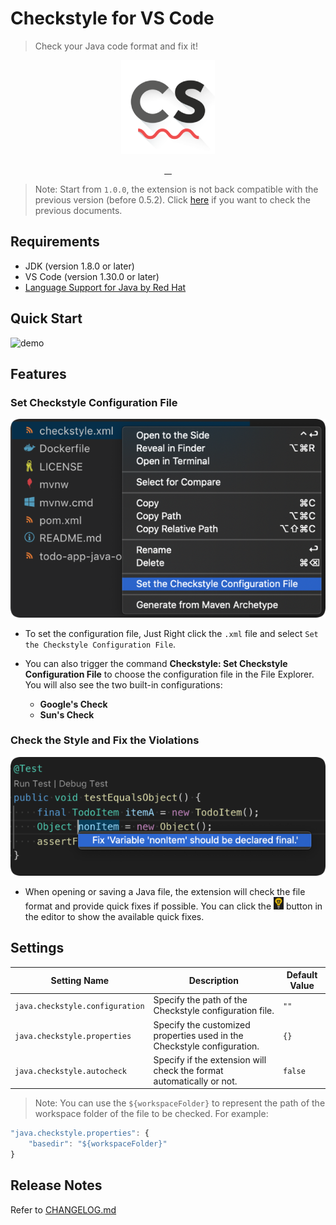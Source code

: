 # Checkstyle for VS Code

> Check your Java code format and fix it!

<p align="center">
  <img src="https://raw.githubusercontent.com/jdneo/vscode-checkstyle/master/resources/icon_checkstyle.png" alt="">
</p>
<p align="center">
  <a href="https://travis-ci.org/jdneo/vscode-checkstyle">
    <img src="https://img.shields.io/travis/jdneo/vscode-checkstyle.svg?style=flat-square" alt="">
  </a>
  <a href="https://lgtm.com/projects/g/jdneo/vscode-checkstyle/alerts">
    <img src="https://img.shields.io/lgtm/alerts/g/jdneo/vscode-checkstyle.svg?style=flat-square" alt="">
  </a>
  <a href="https://marketplace.visualstudio.com/items?itemName=shengchen.vscode-checkstyle">
    <img src="https://img.shields.io/visual-studio-marketplace/d/shengchen.vscode-checkstyle.svg?style=flat-square" alt="">
  </a>
  <a href="https://gitter.im/vscode-checkstyle/Lobby">
    <img src="https://img.shields.io/gitter/room/jdneo/vscode-checkstyle.svg?style=flat-square" alt="">
  </a>
</p>

> Note: Start from `1.0.0`, the extension is not back compatible with the previous version (before 0.5.2). Click [here](https://github.com/jdneo/vscode-checkstyle/tree/v0.5.2) if you want to check the previous documents.

## Requirements
- JDK (version 1.8.0 or later)
- VS Code (version 1.30.0 or later)
- [Language Support for Java by Red Hat](https://marketplace.visualstudio.com/items?itemName=redhat.java)

## Quick Start
![demo](https://raw.githubusercontent.com/jdneo/vscode-checkstyle/master/docs/gifs/demo.gif)

## Features
### Set Checkstyle Configuration File
<p align="center">
  <img src="https://raw.githubusercontent.com/jdneo/vscode-checkstyle/master/docs/imgs/set_config.png" alt="Set Checkstyle Configuration File" />
</p>

- To set the configuration file, Just Right click the `.xml` file and select `Set the Checkstyle Configuration File`.

- You can also trigger the command **Checkstyle: Set Checkstyle Configuration File** to choose the configuration file in the File Explorer. You will also see the two built-in configurations:
  - **Google's Check**
  - **Sun's Check**

### Check the Style and Fix the Violations
<p align="center">
  <img src="https://raw.githubusercontent.com/jdneo/vscode-checkstyle/master/docs/imgs/quick_fix.png" alt="Set Checkstyle Configuration File" />
</p>

- When opening or saving a Java file, the extension will check the file format and provide quick fixes if possible. You can click the ![bulb](https://raw.githubusercontent.com/jdneo/vscode-checkstyle/master/docs/imgs/btn_bulb.png) button in the editor to show the available quick fixes.

## Settings
| Setting Name | Description | Default Value |
|---|---|---|
| `java.checkstyle.configuration` | Specify the path of the Checkstyle configuration file. | `""` |
| `java.checkstyle.properties` | Specify the customized properties used in the Checkstyle configuration. | `{}` |
| `java.checkstyle.autocheck` | Specify if the extension will check the format automatically or not. | `false` |

> Note: You can use the `${workspaceFolder}` to represent the path of the workspace folder of the file to be checked. For example: 

```javascript
"java.checkstyle.properties": {
    "basedir": "${workspaceFolder}"
}
```

## Release Notes

Refer to [CHANGELOG.md](https://github.com/jdneo/vscode-checkstyle/blob/develop/CHANGELOG.md)
